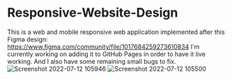 # Responsive-Website-Design
This is a web and mobile responsive web application implemented after this Figma design: https://www.figma.com/community/file/1017684259273610834
I'm currently working on adding it to GitHub Pages in order to have it live working. And I also have some remaining small bugs to fix.
![Screenshot 2022-07-12 105946](https://user-images.githubusercontent.com/92092199/178465311-b4a25c9c-21d3-4830-bfe2-fe38d583962e.png)
![Screenshot 2022-07-12 105500](https://user-images.githubusercontent.com/92092199/178465316-c8f742b9-fdb4-4541-ac20-fee6bef90125.png)

